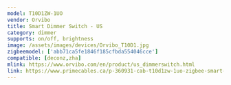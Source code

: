 ```yaml
---
model: T10D1ZW-1UO
vendor: Orvibo
title: Smart Dimmer Switch - US
category: dimmer
supports: on/off, brightness
image: /assets/images/devices/Orvibo_T10D1.jpg
zigbeemodel: ['abb71ca5fe1846f185cfbda554046cce']
compatible: [deconz,zha]
mlink: https://www.orvibo.com/en/product/us_dimmerswitch.html
link: https://www.primecables.ca/p-360931-cab-t10d1zw-1uo-zigbee-smart-dimmerus-type-neutral-120v500va-orvibo
---
```


